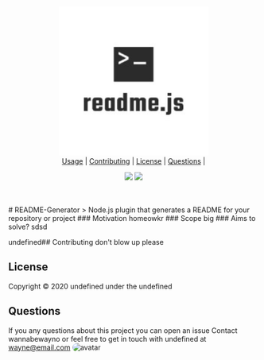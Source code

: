 <p align="center">
<img src=./assets/logo/logo.jfif width="300"/>
        <br><a href="#Usage">Usage</a> |
<a href="#Contributing">Contributing</a> |
<a href="#License">License</a> |
<a href="#Questions">Questions</a> |
</p>
<p align="center">
<img src="https://img.shields.io/badge/<License>-<undefined>-<blue>"/> <img src="https://img.shields.io/badge/<JavaScript>-<1>-<yellow>"/> </p>
<br>
<br>
 # README-Generator
 > Node.js plugin that generates a README for your repository or project 
### Motivation 
 homeowkr
### Scope 
 big
### Aims to solve? 
 sdsd

undefined## Contributing 
 don't blow up please
## License
 Copyright © 2020 undefined under the undefined
## Questions 
 If you any questions about this project you can open an issue
 Contact wannabewayno 
 or feel free to get in touch with 
 undefined at wayne@email.com <img src="https://avatars2.githubusercontent.com/u/60007468?v=4" alt="avatar" style="border-radius:15px;" width="50px"/>